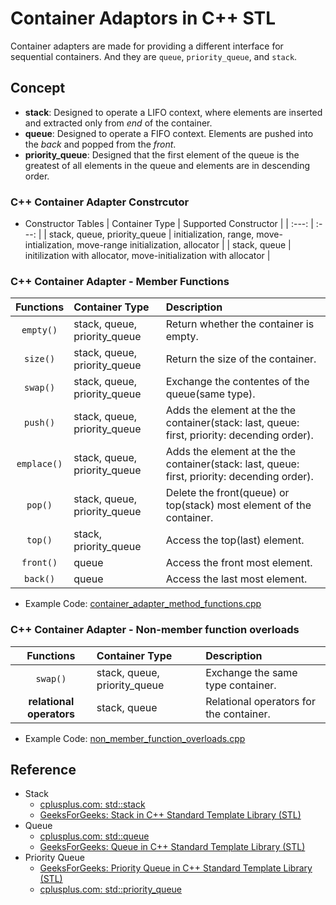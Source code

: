 # Container Adaptors in C++ STL
Container adapters are made for providing a different interface for sequential containers. And they are `queue`, `priority_queue`, and `stack`.

## Concept
- __stack__: Designed to operate a LIFO context, where elements are inserted and extracted only from _end_ of the container.
- __queue__: Designed to operate a FIFO context. Elements are pushed into the _back_ and popped from the _front_.
- __priority_queue__: Designed that the first element of the queue is the greatest of all elements in the queue and elements are in descending order.

### C++ Container Adapter Constrcutor
- Constructor Tables
    |   Container Type                      |  Supported Constructor                                                            |
    |       :---:                           |          :---:                                                                    |
    | stack, queue, priority_queue          | initialization, range, move-intialization, move-range initialization, allocator   |
    | stack, queue                          | initilization with allocator, move-initialization with allocator                  |


### C++ Container Adapter - Member Functions
|   Functions   | Container Type                |  Description                                                                                  | 
|   :---:       |   :---                        |  :---                                                                                         |
| `empty()`     | stack, queue, priority_queue  | Return whether the container is empty.                                                        |
| `size()`      | stack, queue, priority_queue  | Return the size of the container.                                                             |
| `swap()`      | stack, queue, priority_queue  | Exchange the contentes of the queue(same type).                                               |
| `push()`      | stack, queue, priority_queue  | Adds the element at the the container(stack: last, queue: first, priority: decending order).  |
| `emplace()`   | stack, queue, priority_queue  | Adds the element at the the container(stack: last, queue: first, priority: decending order).  |      
| `pop()`       | stack, queue, priority_queue  | Delete the front(queue) or top(stack) most element of the container.                          |
| `top()`       | stack, priority_queue         | Access the top(last) element.                                                                 |
| `front()`     | queue                         | Access the front most element.                                                                |
| `back()`      | queue                         | Access the last most element.                                                                 |
- Example Code: [container_adapter_method_functions.cpp](../example_code/container_adapter_method_functions.cpp)

### C++ Container Adapter - Non-member function overloads
|   Functions               | Container Type                |  Description                              | 
|   :---:                   |   :---                        |  :---                                     |
| `swap()`                  | stack, queue, priority_queue  | Exchange the same type container.         |
| __relational operators__  | stack, queue                  | Relational operators for the container.  | 
- Example Code: [non_member_function_overloads.cpp](../example_code/non_member_function_overloads.cpp)

## Reference
- Stack
    - [cplusplus.com: std::stack](https://www.cplusplus.com/reference/stack/stack/stack/)
    - [GeeksForGeeks: Stack in C++ Standard Template Library (STL)](https://www.geeksforgeeks.org/stack-in-cpp-stl/)
- Queue
    - [cplusplus.com: std::queue](https://www.cplusplus.com/reference/queue/queue/)
    - [GeeksForGeeks: Queue in C++ Standard Template Library (STL)](https://www.geeksforgeeks.org/queue-cpp-stl/)
- Priority Queue
    - [GeeksForGeeks: Priority Queue in C++ Standard Template Library (STL)](https://www.geeksforgeeks.org/priority-queue-in-cpp-stl/?ref=rp)
    - [cplusplus.com: std::priority_queue](https://www.cplusplus.com/reference/queue/priority_queue/)